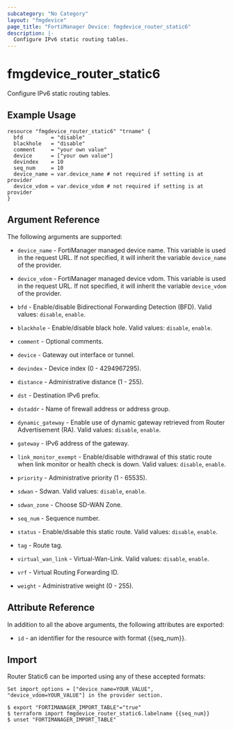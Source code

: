 ```yaml
---
subcategory: "No Category"
layout: "fmgdevice"
page_title: "FortiManager Device: fmgdevice_router_static6"
description: |-
  Configure IPv6 static routing tables.
---
```


# fmgdevice_router_static6
Configure IPv6 static routing tables.

## Example Usage

```hcl
resource "fmgdevice_router_static6" "trname" {
  bfd         = "disable"
  blackhole   = "disable"
  comment     = "your own value"
  device      = ["your own value"]
  devindex    = 10
  seq_num     = 10
  device_name = var.device_name # not required if setting is at provider
  device_vdom = var.device_vdom # not required if setting is at provider
}
```

## Argument Reference


The following arguments are supported:

* `device_name` - FortiManager managed device name. This variable is used in the request URL. If not specified, it will inherit the variable `device_name` of the provider.
* `device_vdom` - FortiManager managed device vdom. This variable is used in the request URL. If not specified, it will inherit the variable `device_vdom` of the provider.

* `bfd` - Enable/disable Bidirectional Forwarding Detection (BFD). Valid values: `disable`, `enable`.

* `blackhole` - Enable/disable black hole. Valid values: `disable`, `enable`.

* `comment` - Optional comments.
* `device` - Gateway out interface or tunnel.
* `devindex` - Device index (0 - 4294967295).
* `distance` - Administrative distance (1 - 255).
* `dst` - Destination IPv6 prefix.
* `dstaddr` - Name of firewall address or address group.
* `dynamic_gateway` - Enable use of dynamic gateway retrieved from Router Advertisement (RA). Valid values: `disable`, `enable`.

* `gateway` - IPv6 address of the gateway.
* `link_monitor_exempt` - Enable/disable withdrawal of this static route when link monitor or health check is down. Valid values: `disable`, `enable`.

* `priority` - Administrative priority (1 - 65535).
* `sdwan` - Sdwan. Valid values: `disable`, `enable`.

* `sdwan_zone` - Choose SD-WAN Zone.
* `seq_num` - Sequence number.
* `status` - Enable/disable this static route. Valid values: `disable`, `enable`.

* `tag` - Route tag.
* `virtual_wan_link` - Virtual-Wan-Link. Valid values: `disable`, `enable`.

* `vrf` - Virtual Routing Forwarding ID.
* `weight` - Administrative weight (0 - 255).


## Attribute Reference

In addition to all the above arguments, the following attributes are exported:
* `id` - an identifier for the resource with format {{seq_num}}.

## Import

Router Static6 can be imported using any of these accepted formats:
```
Set import_options = ["device_name=YOUR_VALUE", "device_vdom=YOUR_VALUE"] in the provider section.

$ export "FORTIMANAGER_IMPORT_TABLE"="true"
$ terraform import fmgdevice_router_static6.labelname {{seq_num}}
$ unset "FORTIMANAGER_IMPORT_TABLE"
```

